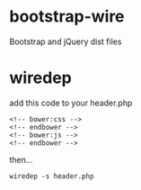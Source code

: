 # bootstrap-wire
Bootstrap and jQuery dist files

# wiredep
add this code to your header.php
```
<!-- bower:css -->
<!-- endbower -->
<!-- bower:js -->
<!-- endbower -->
```
then...
```
wiredep -s header.php
```
